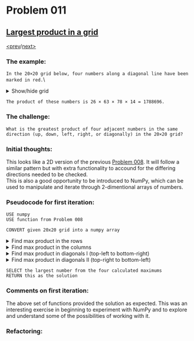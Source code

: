 # Problem 011

## [Largest product in a grid](https://projecteuler.net/problem=11)

[<prev](./../010_summation_of_primes/README.md)/[next>](./../README.md) 

### The example:
`In the 20×20 grid below, four numbers along a diagonal line have been marked in red.`\
<details>
  <summary>
    Show/hide grid
  </summary>

  |||||||||||||||||||||
  |---|---|---|---|---|---|---|---|---|---|---|---|---|---|---|---|---|---|---|---|
  |08|02|22|97|38|15|00|40|00|75|04|05|07|78|52|12|50|77|91|08|
  |49|49|99|40|17|81|18|57|60|87|17|40|98|43|69|48|04|56|62|00|
  |81|49|31|73|55|79|14|29|93|71|40|67|53|88|30|03|49|13|36|65|
  |52|70|95|23|04|60|11|42|69|24|68|56|01|32|56|71|37|02|36|91|
  |22|31|16|71|51|67|63|89|41|92|36|54|22|40|40|28|66|33|13|80|
  |24|47|32|60|99|03|45|02|44|75|33|53|78|36|84|20|35|17|12|50|
  |32|98|81|28|64|23|67|10|<span style="color: red;">26</span>|38|40|67|59|54|70|66|18|38|64|70|
  |67|26|20|68|02|62|12|20|95|<span style="color: red;">63</span>|94|39|63|08|40|91|66|49|94|21|
  |24|55|58|05|66|73|99|26|97|17|<span style="color: red;">78</span>|78|96|83|14|88|34|89|63|72|
  |21|36|23|09|75|00|76|44|20|45|35|<span style="color: red;">14</span>|00|61|33|97|34|31|33|95|
  |78|17|53|28|22|75|31|67|15|94|03|80|04|62|16|14|09|53|56|92|
  |16|39|05|42|96|35|31|47|55|58|88|24|00|17|54|24|36|29|85|57|
  |86|56|00|48|35|71|89|07|05|44|44|37|44|60|21|58|51|54|17|58|
  |19|80|81|68|05|94|47|69|28|73|92|13|86|52|17|77|04|89|55|40|
  |04|52|08|83|97|35|99|16|07|97|57|32|16|26|26|79|33|27|98|66|
  |88|36|68|87|57|62|20|72|03|46|33|67|46|55|12|32|63|93|53|69|
  |04|42|16|73|38|25|39|11|24|94|72|18|08|46|29|32|40|62|76|36|
  |20|69|36|41|72|30|23|88|34|62|99|69|82|67|59|85|74|04|36|16|
  |20|73|35|29|78|31|90|01|74|31|49|71|48|86|81|16|23|57|05|54|
  |01|70|54|71|83|51|54|69|16|92|33|48|61|43|52|01|89|19|67|48|
</details>

`The product of these numbers is 26 × 63 × 78 × 14 = 1788696.`

### The challenge:
`What is the greatest product of four adjacent numbers in the same direction (up, down, left, right, or diagonally) in the 20×20 grid?`

### Initial thoughts:
This looks like a 2D version of the previous 
[Problem 008](./../008_largest_product_in_a_series).
 It will follow a similar pattern but with extra functionality to accound for the differing directions needed to be checked.\
 This is also a good opportunity to be introduced to NumPy, which can be used to manipulate and iterate through 2-dimentional arrays of numbers. 

### Pseudocode for first iteration:

```
USE numpy
USE function from Problem 008

CONVERT given 20x20 grid into a numpy array
```
</details>
<details>
  <summary>
    Find max product in the rows
  </summary>

  ```
  SET max row product = 0
  FOR each row in the array
    FIND the largest product of 4 consecutive numbers
    IF this product is larger than max row product
    THEN update max row product to the new max
    ELSE do nothing
  RETURN max row product
  ```
</details>

<details>
  <summary>
    Find max product in the columns
  </summary>

  ```
  TRANSPOSE the array
  PERFORM find max product in the rows
  RETURN max col product
  ```
</details>

<details>
  <summary>
    Find max product in diagonals I (top-left to bottom-right)
  </summary>

  ```
  DEFINE what a diagonal is
    SET the starting point of the diagonal
      FOUR times
        MOVE down one row
        MOVE left one column
    
  SET max diag product = 0  
  FOR every number in the grid that can be the start of a diagonal
  # ie not the bottom three rows or the right three columns
    FIND the product of the four-digit diagonal
    IF this product is larger than max diag product
    THEN update max diag product to the new max
    ELSE do nothing
  RETURN max diag product1
  ```
</details>

<details>
  <summary>
    Find max product in diagonals II (top-right to bottom-left)
  </summary>

  ```
  FLIP the array using x OR y axis
  PERFORM find max diagonal product I
  RETURN max diag product2
  ```
</details>

```
SELECT the largest number from the four calculated maximums
RETURN this as the solution
```

### Comments on first iteration:
The above set of functions provided the solution as expected. This was an interesting exercise in beginning to experiment with NumPy and to explore and understand some of the possibilities of working with it.

### Refactoring:
